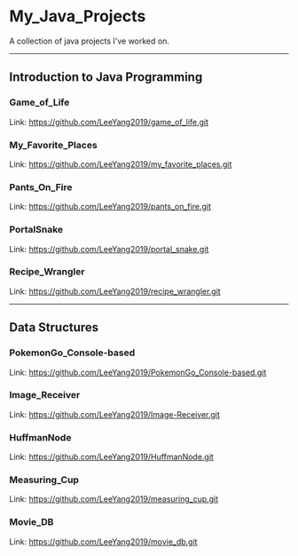 # My_Java_Projects
A collection of java projects I've worked on.
<hr>

## Introduction to Java Programming

### Game_of_Life

Link: https://github.com/LeeYang2019/game_of_life.git

### My_Favorite_Places

Link: https://github.com/LeeYang2019/my_favorite_places.git

### Pants_On_Fire

Link: https://github.com/LeeYang2019/pants_on_fire.git

### PortalSnake

Link: https://github.com/LeeYang2019/portal_snake.git

### Recipe_Wrangler

Link: https://github.com/LeeYang2019/recipe_wrangler.git
<hr>

## Data Structures

### PokemonGo_Console-based

Link: https://github.com/LeeYang2019/PokemonGo_Console-based.git

### Image_Receiver

Link: https://github.com/LeeYang2019/Image-Receiver.git 

### HuffmanNode

Link: https://github.com/LeeYang2019/HuffmanNode.git

### Measuring_Cup

Link: https://github.com/LeeYang2019/measuring_cup.git

### Movie_DB

Link: https://github.com/LeeYang2019/movie_db.git
